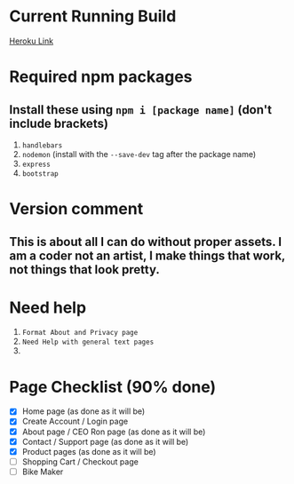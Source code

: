 # Current Running Build
[Heroku Link](https://rb-and-f.herokuapp.com/)

# Required npm packages
## Install these using `npm i [package name]` **(don't include brackets)**

1. `handlebars`
2. `nodemon` (install with the `--save-dev` tag after the package name)
3. `express`
4. `bootstrap`

# Version comment
## This is about all I can do without proper assets. I am a coder not an artist, I make things that work, not things that look pretty.

# Need help
1. `Format About and Privacy page`
2. `Need Help with general text pages`
3.

# Page Checklist (90% done)
- [x] Home page (as done as it will be)
- [x] Create Account / Login page
- [x] About page / CEO Ron page (as done as it will be)
- [x] Contact / Support page (as done as it will be)
- [x] Product pages (as done as it will be)
- [ ] Shopping Cart / Checkout page
- [ ] Bike Maker
